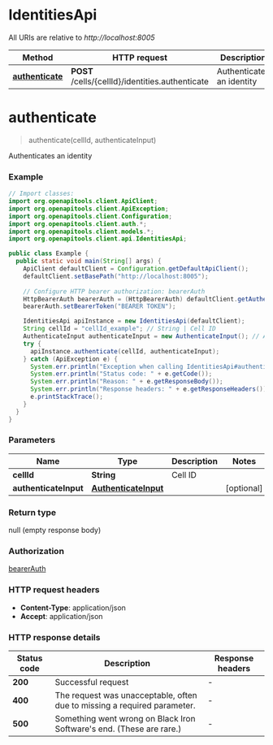 # IdentitiesApi

All URIs are relative to *http://localhost:8005*

Method | HTTP request | Description
------------- | ------------- | -------------
[**authenticate**](IdentitiesApi.md#authenticate) | **POST** /cells/{cellId}/identities.authenticate | Authenticates an identity


<a name="authenticate"></a>
# **authenticate**
> authenticate(cellId, authenticateInput)

Authenticates an identity

### Example
```java
// Import classes:
import org.openapitools.client.ApiClient;
import org.openapitools.client.ApiException;
import org.openapitools.client.Configuration;
import org.openapitools.client.auth.*;
import org.openapitools.client.models.*;
import org.openapitools.client.api.IdentitiesApi;

public class Example {
  public static void main(String[] args) {
    ApiClient defaultClient = Configuration.getDefaultApiClient();
    defaultClient.setBasePath("http://localhost:8005");
    
    // Configure HTTP bearer authorization: bearerAuth
    HttpBearerAuth bearerAuth = (HttpBearerAuth) defaultClient.getAuthentication("bearerAuth");
    bearerAuth.setBearerToken("BEARER TOKEN");

    IdentitiesApi apiInstance = new IdentitiesApi(defaultClient);
    String cellId = "cellId_example"; // String | Cell ID
    AuthenticateInput authenticateInput = new AuthenticateInput(); // AuthenticateInput | 
    try {
      apiInstance.authenticate(cellId, authenticateInput);
    } catch (ApiException e) {
      System.err.println("Exception when calling IdentitiesApi#authenticate");
      System.err.println("Status code: " + e.getCode());
      System.err.println("Reason: " + e.getResponseBody());
      System.err.println("Response headers: " + e.getResponseHeaders());
      e.printStackTrace();
    }
  }
}
```

### Parameters

Name | Type | Description  | Notes
------------- | ------------- | ------------- | -------------
 **cellId** | **String**| Cell ID |
 **authenticateInput** | [**AuthenticateInput**](AuthenticateInput.md)|  | [optional]

### Return type

null (empty response body)

### Authorization

[bearerAuth](../README.md#bearerAuth)

### HTTP request headers

 - **Content-Type**: application/json
 - **Accept**: application/json

### HTTP response details
| Status code | Description | Response headers |
|-------------|-------------|------------------|
**200** | Successful request |  -  |
**400** | The request was unacceptable, often due to missing a required parameter. |  -  |
**500** | Something went wrong on Black Iron Software&#39;s end. (These are rare.) |  -  |

